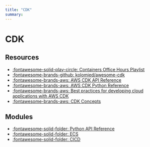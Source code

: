 ```yaml
---
title: "CDK"
summary:
---
```


CDK
===

Resources
---

- [:fontawesome-solid-play-circle: Containers Office Hours Playlist][1]
- [:fontawesome-brands-github: kolomied/awesome-cdk][2]
- [:fontawesome-brands-aws: AWS CDK API Reference][3]
- [:fontawesome-brands-aws: AWS CDK Python Reference][4]
- [:fontawesome-brands-aws: Best practices for developing cloud applications
    with AWS CDK][5]
- [:fontawesome-brands-aws: CDK Concepts][6]

<!-- Links -->
[1]: https://www.youtube.com/playlist?list=PLhr1KZpdzukdIJ_e5IHIM35yEbrqU5dmk
[2]: https://github.com/kolomied/awesome-cdk
[3]: https://docs.aws.amazon.com/cdk/api/latest/docs/aws-construct-library.html
[4]: https://docs.aws.amazon.com/cdk/api/latest/python/index.html
[5]: https://aws.amazon.com/blogs/devops/best-practices-for-developing-cloud-applications-with-aws-cdk/
[6]: https://docs.aws.amazon.com/cdk/latest/guide/core_concepts.html

Modules
---

- [:fontawesome-solid-folder: Python API
    Reference](python-api-reference/index.md)
- [:fontawesome-solid-folder: ECS](ecs/index.md)
- [:fontawesome-solid-folder: CICD](cicd/index.md)
